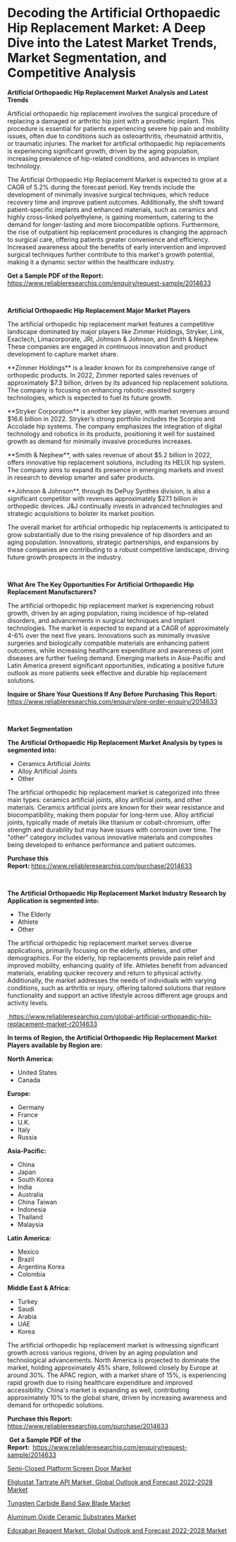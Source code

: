 <p><h1>Decoding the Artificial Orthopaedic Hip Replacement Market: A Deep Dive into the Latest Market Trends, Market Segmentation, and Competitive Analysis</h1></p><p><strong>Artificial Orthopaedic Hip Replacement Market Analysis and Latest Trends</strong></p>
<p><p>Artificial orthopaedic hip replacement involves the surgical procedure of replacing a damaged or arthritic hip joint with a prosthetic implant. This procedure is essential for patients experiencing severe hip pain and mobility issues, often due to conditions such as osteoarthritis, rheumatoid arthritis, or traumatic injuries. The market for artificial orthopaedic hip replacements is experiencing significant growth, driven by the aging population, increasing prevalence of hip-related conditions, and advances in implant technology.</p><p>The Artificial Orthopaedic Hip Replacement Market is expected to grow at a CAGR of 5.2% during the forecast period. Key trends include the development of minimally invasive surgical techniques, which reduce recovery time and improve patient outcomes. Additionally, the shift toward patient-specific implants and enhanced materials, such as ceramics and highly cross-linked polyethylene, is gaining momentum, catering to the demand for longer-lasting and more biocompatible options. Furthermore, the rise of outpatient hip replacement procedures is changing the approach to surgical care, offering patients greater convenience and efficiency. Increased awareness about the benefits of early intervention and improved surgical techniques further contribute to this market's growth potential, making it a dynamic sector within the healthcare industry.</p></p>
<p><strong>Get a Sample PDF of the Report:&nbsp;</strong> <a href="https://www.reliableresearchiq.com/enquiry/request-sample/2014633?utm_campaign=120&utm_medium=2&utm_source=Github&utm_content=ia&utm_term=26102024&utm_id=artificial-orthopaedic-hip-replacement">https://www.reliableresearchiq.com/enquiry/request-sample/2014633</a></p>
<p>&nbsp;</p>
<p><strong>Artificial Orthopaedic Hip Replacement Major Market Players</strong></p>
<p><p>The artificial orthopedic hip replacement market features a competitive landscape dominated by major players like Zimmer Holdings, Stryker, Link, Exactech, Limacorporate, JRI, Johnson & Johnson, and Smith & Nephew. These companies are engaged in continuous innovation and product development to capture market share.</p><p>**Zimmer Holdings** is a leader known for its comprehensive range of orthopedic products. In 2022, Zimmer reported sales revenues of approximately $7.3 billion, driven by its advanced hip replacement solutions. The company is focusing on enhancing robotic-assisted surgery technologies, which is expected to fuel its future growth.</p><p>**Stryker Corporation** is another key player, with market revenues around $16.6 billion in 2022. Stryker’s strong portfolio includes the Scorpio and Accolade hip systems. The company emphasizes the integration of digital technology and robotics in its products, positioning it well for sustained growth as demand for minimally invasive procedures increases.</p><p>**Smith & Nephew**, with sales revenue of about $5.2 billion in 2022, offers innovative hip replacement solutions, including its HELIX hip system. The company aims to expand its presence in emerging markets and invest in research to develop smarter and safer products.</p><p>**Johnson & Johnson**, through its DePuy Synthes division, is also a significant competitor with revenues approximately $27.1 billion in orthopedic devices. J&J continually invests in advanced technologies and strategic acquisitions to bolster its market position.</p><p>The overall market for artificial orthopedic hip replacements is anticipated to grow substantially due to the rising prevalence of hip disorders and an aging population. Innovations, strategic partnerships, and expansions by these companies are contributing to a robust competitive landscape, driving future growth prospects in the industry.</p></p>
<p>&nbsp;</p>
<p><strong>What Are The Key Opportunities For Artificial Orthopaedic Hip Replacement Manufacturers?</strong></p>
<p><p>The artificial orthopedic hip replacement market is experiencing robust growth, driven by an aging population, rising incidence of hip-related disorders, and advancements in surgical techniques and implant technologies. The market is expected to expand at a CAGR of approximately 4-6% over the next five years. Innovations such as minimally invasive surgeries and biologically compatible materials are enhancing patient outcomes, while increasing healthcare expenditure and awareness of joint diseases are further fueling demand. Emerging markets in Asia-Pacific and Latin America present significant opportunities, indicating a positive future outlook as more patients seek effective and durable hip replacement solutions.</p></p>
<p><strong>Inquire or Share Your Questions If Any Before Purchasing This Report:</strong> <a href="https://www.reliableresearchiq.com/enquiry/pre-order-enquiry/2014633?utm_campaign=120&utm_medium=2&utm_source=Github&utm_content=ia&utm_term=26102024&utm_id=artificial-orthopaedic-hip-replacement">https://www.reliableresearchiq.com/enquiry/pre-order-enquiry/2014633</a></p>
<p>&nbsp;</p>
<p><strong>Market Segmentation</strong></p>
<p><strong>The Artificial Orthopaedic Hip Replacement Market Analysis by types is segmented into:</strong></p>
<p><ul><li>Ceramics Artificial Joints</li><li>Alloy Artificial Joints</li><li>Other</li></ul></p>
<p><p>The artificial orthopedic hip replacement market is categorized into three main types: ceramics artificial joints, alloy artificial joints, and other materials. Ceramics artificial joints are known for their wear resistance and biocompatibility, making them popular for long-term use. Alloy artificial joints, typically made of metals like titanium or cobalt-chromium, offer strength and durability but may have issues with corrosion over time. The "other" category includes various innovative materials and composites being developed to enhance performance and patient outcomes.</p></p>
<p><strong>Purchase this Report:&nbsp;</strong><a href="https://www.reliableresearchiq.com/purchase/2014633?utm_campaign=120&utm_medium=2&utm_source=Github&utm_content=ia&utm_term=26102024&utm_id=artificial-orthopaedic-hip-replacement">https://www.reliableresearchiq.com/purchase/2014633</a></p>
<p>&nbsp;</p>
<p><strong>The Artificial Orthopaedic Hip Replacement Market Industry Research by Application is segmented into:</strong></p>
<p><ul><li>The Elderly</li><li>Athlete</li><li>Other</li></ul></p>
<p><p>The artificial orthopedic hip replacement market serves diverse applications, primarily focusing on the elderly, athletes, and other demographics. For the elderly, hip replacements provide pain relief and improved mobility, enhancing quality of life. Athletes benefit from advanced materials, enabling quicker recovery and return to physical activity. Additionally, the market addresses the needs of individuals with varying conditions, such as arthritis or injury, offering tailored solutions that restore functionality and support an active lifestyle across different age groups and activity levels.</p></p>
<p><a href="https://www.reliableresearchiq.com/global-artificial-orthopaedic-hip-replacement-market-r2014633?utm_campaign=120&utm_medium=2&utm_source=Github&utm_content=ia&utm_term=26102024&utm_id=artificial-orthopaedic-hip-replacement">&nbsp;https://www.reliableresearchiq.com/global-artificial-orthopaedic-hip-replacement-market-r2014633</a></p>
<p><strong>In terms of Region, the Artificial Orthopaedic Hip Replacement Market Players available by Region are:</strong></p>
<p>
    <p> <strong> North America: </strong>
        <ul>
            <li>United States</li>
            <li>Canada</li>
        </ul>
        </p> 
    <p> <strong> Europe: </strong>
        <ul>
            <li>Germany</li>
            <li>France</li>
            <li>U.K.</li>
            <li>Italy</li>
            <li>Russia</li>
        </ul>
        </p> 
    <p> <strong> Asia-Pacific: </strong>
        <ul>
            <li>China</li>
            <li>Japan</li>
            <li>South Korea</li>
            <li>India</li>
            <li>Australia</li>
            <li>China Taiwan</li>
            <li>Indonesia</li>
            <li>Thailand</li>
            <li>Malaysia</li>
        </ul>
        </p> 
    <p> <strong> Latin America: </strong>
        <ul>
            <li>Mexico</li>
            <li>Brazil</li>
            <li>Argentina Korea</li>
            <li>Colombia</li>
        </ul>
        </p> 
    <p> <strong> Middle East & Africa: </strong>
        <ul>
            <li>Turkey</li>
            <li>Saudi</li>
            <li>Arabia</li>
            <li>UAE</li>
            <li>Korea</li>
        </ul>
    </p>
    </p>
<p><p>The artificial orthopedic hip replacement market is witnessing significant growth across various regions, driven by an aging population and technological advancements. North America is projected to dominate the market, holding approximately 45% share, followed closely by Europe at around 30%. The APAC region, with a market share of 15%, is experiencing rapid growth due to rising healthcare expenditure and improved accessibility. China's market is expanding as well, contributing approximately 10% to the global share, driven by increasing awareness and demand for orthopedic solutions.</p></p>
<p><strong>Purchase this Report: </strong><a href="https://www.reliableresearchiq.com/purchase/2014633?utm_campaign=120&utm_medium=2&utm_source=Github&utm_content=ia&utm_term=26102024&utm_id=artificial-orthopaedic-hip-replacement">https://www.reliableresearchiq.com/purchase/2014633</a></p>
<p>&nbsp;<strong>Get a Sample PDF of the Report:&nbsp;&nbsp;</strong><a href="https://www.reliableresearchiq.com/enquiry/request-sample/2014633?utm_campaign=120&utm_medium=2&utm_source=Github&utm_content=ia&utm_term=26102024&utm_id=artificial-orthopaedic-hip-replacement">https://www.reliableresearchiq.com/enquiry/request-sample/2014633</a></p>
<p><strong></strong></p>
<p><p><a href="https://issuu.com/reportprime-2/docs/semi-closed-platform-screen-door-ma_8ef11d067c5a47?utm_campaign=120&utm_medium=2&utm_source=Github&utm_content=ia&utm_term=26102024&utm_id=artificial-orthopaedic-hip-replacement">Semi-Closed Platform Screen Door Market</a></p><p><a href="https://www.linkedin.com/pulse/eliglustat-tartrate-api-market-global-outlook-forecast-z1cee?utm_campaign=120&utm_medium=2&utm_source=Github&utm_content=ia&utm_term=26102024&utm_id=artificial-orthopaedic-hip-replacement">Eliglustat Tartrate API Market, Global Outlook and Forecast 2022-2028 Market</a></p><p><a href="https://issuu.com/reportprime-2/docs/tungsten-carbide-band-saw-blade-mar_8c30905bd23129?utm_campaign=120&utm_medium=2&utm_source=Github&utm_content=ia&utm_term=26102024&utm_id=artificial-orthopaedic-hip-replacement">Tungsten Carbide Band Saw Blade Market</a></p><p><a href="https://github.com/eleanore16mal/Market-Research-Report-List-1/blob/main/aluminum-oxide-ceramic-substrates-market.md?utm_campaign=120&utm_medium=2&utm_source=Github&utm_content=ia&utm_term=26102024&utm_id=artificial-orthopaedic-hip-replacement">Aluminum Oxide Ceramic Substrates Market</a></p><p><a href="https://www.linkedin.com/pulse/edoxaban-reagent-market-global-outlook-forecast-2022-2028-zadpe?utm_campaign=120&utm_medium=2&utm_source=Github&utm_content=ia&utm_term=26102024&utm_id=artificial-orthopaedic-hip-replacement">Edoxaban Reagent Market, Global Outlook and Forecast 2022-2028 Market</a></p></p>